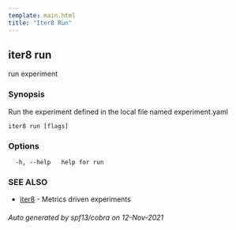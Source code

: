```yaml
---
template: main.html
title: "Iter8 Run"
---
```


## iter8 run

run experiment

### Synopsis

Run the experiment defined in the local file named experiment.yaml

```
iter8 run [flags]
```

### Options

```
  -h, --help   help for run
```

### SEE ALSO

* [iter8](iter8.md)	 - Metrics driven experiments

###### Auto generated by spf13/cobra on 12-Nov-2021
